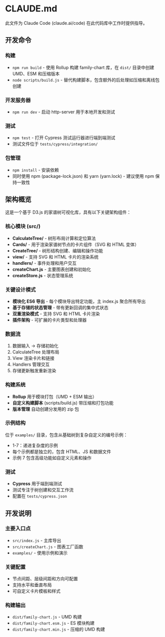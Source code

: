 # CLAUDE.md

此文件为 Claude Code (claude.ai/code) 在此代码库中工作时提供指导。

## 开发命令

### 构建
- `npm run build` - 使用 Rollup 构建 family-chart 库，在 `dist/` 目录中创建 UMD、ESM 和压缩版本
- `node scripts/build.js` - 替代构建脚本，包含额外的后处理如压缩和离线包创建

### 开发服务器
- `npm run dev` - 启动 http-server 用于本地开发和测试

### 测试
- `npm test` - 打开 Cypress 测试运行器进行端到端测试
- 测试文件位于 `tests/cypress/integration/`

### 包管理
- `npm install` - 安装依赖
- 同时使用 npm (package-lock.json) 和 yarn (yarn.lock) - 建议使用 npm 保持一致性

## 架构概览

这是一个基于 D3.js 的家谱树可视化库，具有以下关键架构组件：

### 核心模块 (src/)
- **CalculateTree/** - 树形布局计算和定位算法
- **Cards/** - 用于渲染家谱树节点的卡片组件（SVG 和 HTML 变体）
- **CreateTree/** - 树形结构创建、编辑和操作功能
- **view/** - 支持 SVG 和 HTML 卡片的渲染系统
- **handlers/** - 事件处理和用户交互
- **createChart.js** - 主要图表创建和初始化
- **createStore.js** - 状态管理系统

### 关键设计模式
- **模块化 ES6 导出** - 每个模块导出特定功能，主 index.js 聚合所有导出
- **基于存储的状态管理** - 带有更新回调的集中式状态
- **双重渲染模式** - 支持 SVG 和 HTML 卡片渲染
- **插件架构** - 可扩展的卡片类型和处理器

### 数据流
1. 数据输入 → 存储初始化
2. CalculateTree 处理布局
3. View 渲染卡片和链接
4. Handlers 管理交互
5. 存储更新触发重新渲染

### 构建系统
- **Rollup** 用于模块打包（UMD + ESM 输出）
- **自定义构建脚本** (scripts/build.js) 带压缩和打包功能
- **版本管理** 自动创建分发用的 zip 包

### 示例结构
位于 `examples/` 目录，包含从基础树到复杂自定义的编号示例：
- 1-7：递进复杂度的示例
- 每个示例都是独立的，包含 HTML、JS 和数据文件
- 示例 7 包含高级功能如自定义元素和操作

### 测试
- **Cypress** 用于端到端测试
- 测试专注于树创建和交互工作流
- 配置在 `tests/cypress.json`

## 开发说明

### 主要入口点
- `src/index.js` - 主库导出
- `src/createChart.js` - 图表工厂函数
- `examples/` - 使用示例和演示

### 关键配置
- 节点间距、层级间距和方向可配置
- 支持水平和垂直布局
- 可自定义卡片模板和样式

### 构建输出
- `dist/family-chart.js` - UMD 构建
- `dist/family-chart.esm.js` - ES 模块构建
- `dist/family-chart.min.js` - 压缩的 UMD 构建